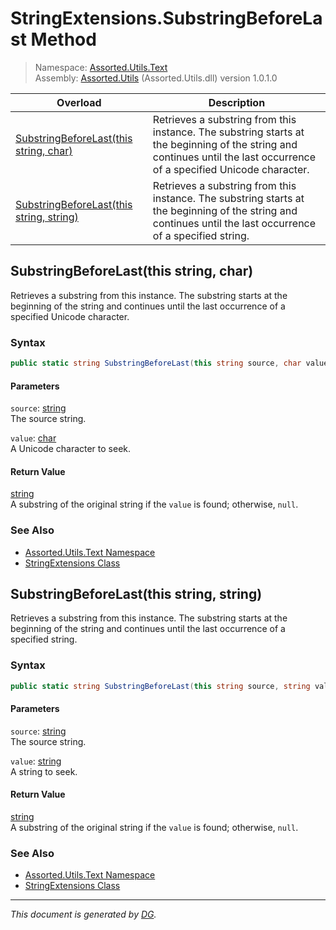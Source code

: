 ﻿# StringExtensions.SubstringBeforeLast Method

> Namespace: [Assorted.Utils.Text](index.md#assortedutilstext-namespace)\
> Assembly: [Assorted.Utils](index.md) (Assorted.Utils.dll) version 1.0.1.0

Overload | Description
--- | ---
[SubstringBeforeLast(this string, char)](Assorted.Utils.Text.StringExtensions.SubstringBeforeLast.md#substringbeforelastthis-string-char) | Retrieves a substring from this instance. The substring starts at the beginning of the string and continues until the last occurrence of a specified Unicode character.
[SubstringBeforeLast(this string, string)](Assorted.Utils.Text.StringExtensions.SubstringBeforeLast.md#substringbeforelastthis-string-string) | Retrieves a substring from this instance. The substring starts at the beginning of the string and continues until the last occurrence of a specified string.

## SubstringBeforeLast(this string, char)

Retrieves a substring from this instance. The substring starts at the beginning of the string and continues until the last occurrence of a specified Unicode character.

### Syntax

```csharp
public static string SubstringBeforeLast(this string source, char value)
```

#### Parameters

`source`: [string](https://docs.microsoft.com/en-us/dotnet/api/system.string)\
The source string.

`value`: [char](https://docs.microsoft.com/en-us/dotnet/api/system.char)\
A Unicode character to seek.

#### Return Value

[string](https://docs.microsoft.com/en-us/dotnet/api/system.string)\
A substring of the original string if the `value` is found; otherwise, `null`.

### See Also

- [Assorted.Utils.Text Namespace](index.md#assortedutilstext-namespace)
- [StringExtensions Class](Assorted.Utils.Text.StringExtensions.md)

## SubstringBeforeLast(this string, string)

Retrieves a substring from this instance. The substring starts at the beginning of the string and continues until the last occurrence of a specified string.

### Syntax

```csharp
public static string SubstringBeforeLast(this string source, string value)
```

#### Parameters

`source`: [string](https://docs.microsoft.com/en-us/dotnet/api/system.string)\
The source string.

`value`: [string](https://docs.microsoft.com/en-us/dotnet/api/system.string)\
A string to seek.

#### Return Value

[string](https://docs.microsoft.com/en-us/dotnet/api/system.string)\
A substring of the original string if the `value` is found; otherwise, `null`.

### See Also

- [Assorted.Utils.Text Namespace](index.md#assortedutilstext-namespace)
- [StringExtensions Class](Assorted.Utils.Text.StringExtensions.md)

---

_This document is generated by [DG](https://github.com/Khojasteh/dg)._
